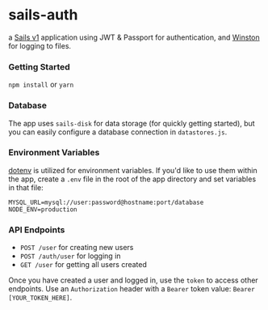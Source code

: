 # sails-auth

a [Sails v1](https://sailsjs.com) application using JWT & Passport for authentication, and [Winston](https://github.com/winstonjs/winston) for logging to files.


### Getting Started

`npm install` or `yarn`

### Database

The app uses `sails-disk` for data storage (for quickly getting started), but you can easily configure a database connection in `datastores.js`.

### Environment Variables

[dotenv](https://github.com/motdotla/dotenv) is utilized for environment variables. If you'd like to use them within the app, create a `.env` file in the root of the app directory and set variables in that file:

```
MYSQL_URL=mysql://user:password@hostname:port/database
NODE_ENV=production
```

### API Endpoints

- `POST /user` for creating new users
- `POST /auth/user` for logging in
- `GET /user` for getting all users created

Once you have created a user and logged in, use the `token` to access other endpoints. Use an `Authorization` header with a `Bearer` token value: `Bearer [YOUR_TOKEN_HERE]`.
